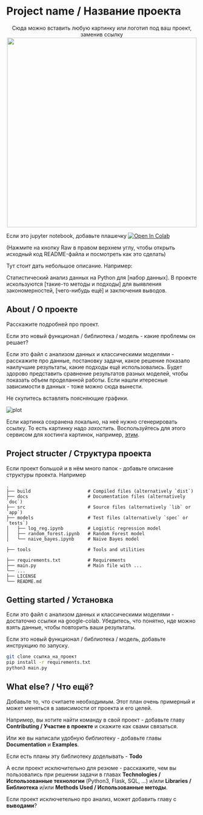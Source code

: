 # Project name / Название проекта

<p align="center">
  Сюда можно вставить любую картинку или логотип под ваш проект, заменив ссылку
  <img src="https://rebrainme.com/main-page/images/rebrain-logo.svg" width="500">
</p>

Если это jupyter notebook, добавьте плашечку 
 [![Open In Colab](https://colab.research.google.com/assets/colab-badge.svg)](https://colab.research.google.com/github/googlecolab/colabtools/blob/master/notebooks/colab-github-demo.ipynb)

(Нажмите на кнопку Raw в правом верхнем углу, чтобы открыть исходный код README-файла и посмотреть как это сделать)

Тут стоит дать небольшое описание. Например:

Статистический анализ данных на Python для [набор данных]. В проекте искользуются [такие-то методы и подходы] для выявления закономерностей, [чего-нибудь ещё] и заключения выводов.

## About / О проекте

Расскажите подробней про проект. 

Если это новый функционал / библиотека / модель - какие проблемы он решает? 

Если это файл с анализом данных и классическими моделями - расскажите про данные, постановку задачи, какое решение показало наилучшие результаты, какие подходы ещё использовались. 
Будет здорово представить сравнение результатов разных моделей, чтобы показать объем проделанной работы. Если нашли итересные зависимости в данных - тоже можно сюда вынести.

Не скупитесь вставлять поясняющие графики.

![plot](https://matplotlib.org/stable/_images/sphx_glr_tricontourf_001_2_00x.png)

Если картинка сохранена локально, на неё нужно сгенерировать ссылку. То есть картинку надо _захостить_. Воспользуйтесь для этого сервисом для хостинга картинок, например, [этим](https://imgbox.com/).

## Project structer / Структура проекта

Если проект большой и в нём много папок - добавьте описание структуры проекта. 
Например

    .
    ├── build                     # Compiled files (alternatively `dist`)
    ├── docs                      # Documentation files (alternatively `doc`)
    ├── src                       # Source files (alternatively `lib` or `app`)
    ├── models                    # Test files (alternatively `spec` or `tests`)
    │   ├── log_reg.ipynb         # Logistic regression model
    │   ├── random_forest.ipynb   # Random Forest model
    │   └── naive_bayes.ipynb     # Naive Bayes model
    
    ├── tools                     # Tools and utilities
    
    ├── requirements.txt          # Requirements 
    ├── main.py                   # Main file with ...
    └── ...
    ├── LICENSE
    └── README.md

## Getting started / Установка

Если это файл с анализом данных и классическими моделями - достаточно ссылки на google-colab. Убедитесь, что понятно, нде можно взять данные, чтобы повторить ваши результаты.

Если это новый функционал / библиотека / модель, добавьте инструкцию по запуску.

```bash
git clone ссылка_на_проект
pip install -r requirements.txt
python3 main.py
```


## What else? / Что ещё?

Добавьте то, что считаете необходимым.
Этот план очень примерный и может меняться в зависимости от проекта и его целей.

Например, вы хотите найти команду в свой проект - добавьте главу 
**Contributing / Участие в проекте** и скажите как свами связаться.

Или же вы написали удобную библиотеку - добавьте главы **Documentation** и **Examples**.

Если есть планы эту библиотеку доделывать - **Todo**

А если проект исключительно для резюме - расскажите, чем вы пользовались при решении задачи в главах **Technologies / Использованные технологии** (Python3, Flask, SQL, ...)  и/или **Libraries / Библиотека** и/или  **Methods Used / Использованные методы**.

Если проект исключетельно про анализ, может добавить главу с **выводами**?
